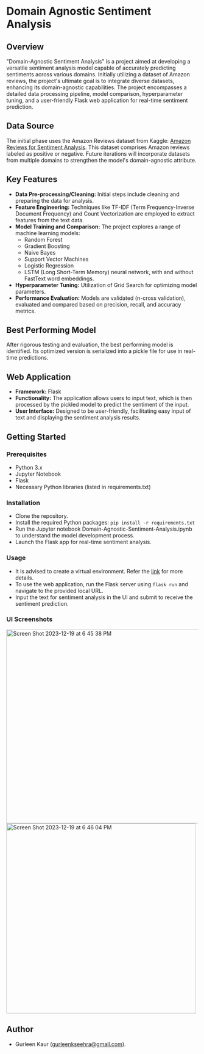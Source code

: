 # Domain Agnostic Sentiment Analysis
## Overview
"Domain-Agnostic Sentiment Analysis" is a project aimed at developing a versatile sentiment analysis model capable of accurately predicting sentiments across various domains. Initially utilizing a dataset of Amazon reviews, the project's ultimate goal is to integrate diverse datasets, enhancing its domain-agnostic capabilities. The project encompasses a detailed data processing pipeline, model comparison, hyperparameter tuning, and a user-friendly Flask web application for real-time sentiment prediction.
## Data Source
The initial phase uses the Amazon Reviews dataset from Kaggle: [Amazon Reviews for Sentiment Analysis](https://www.kaggle.com/datasets/bittlingmayer/amazonreviews). This dataset comprises Amazon reviews labeled as positive or negative. Future iterations will incorporate datasets from multiple domains to strengthen the model's domain-agnostic attribute.
## Key Features
- **Data Pre-processing/Cleaning:** Initial steps include cleaning and preparing the data for analysis.
- **Feature Engineering:** Techniques like TF-IDF (Term Frequency-Inverse Document Frequency) and Count Vectorization are employed to extract features from the text data.
- **Model Training and Comparison:** The project explores a range of machine learning models:
  - Random Forest
  - Gradient Boosting
  - Naive Bayes
  - Support Vector Machines
  - Logistic Regression
  - LSTM (Long Short-Term Memory) neural network, with and without FastText word embeddings.
- **Hyperparameter Tuning:** Utilization of Grid Search for optimizing model parameters.
- **Performance Evaluation:** Models are validated (n-cross validation), evaluated and compared based on precision, recall, and accuracy metrics.
## Best Performing Model
After rigorous testing and evaluation, the best performing model is identified. Its optimized version is serialized into a pickle file for use in real-time predictions.
## Web Application
- **Framework:** Flask
- **Functionality:** The application allows users to input text, which is then processed by the pickled model to predict the sentiment of the input.
- **User Interface:** Designed to be user-friendly, facilitating easy input of text and displaying the sentiment analysis results.
## Getting Started
### Prerequisites
- Python 3.x
- Jupyter Notebook
- Flask
- Necessary Python libraries (listed in requirements.txt)
### Installation
- Clone the repository.
- Install the required Python packages: `pip install -r requirements.txt`
- Run the Jupyter notebook Domain-Agnostic-Sentiment-Analysis.ipynb to understand the model development process.
- Launch the Flask app for real-time sentiment analysis.
### Usage
- It is advised to create a virtual environment. Refer the [link](https://docs.python.org/3/library/venv.html) for more details.
- To use the web application, run the Flask server using `flask run` and navigate to the provided local URL.
- Input the text for sentiment analysis in the UI and submit to receive the sentiment prediction.
### UI Screenshots
<img width="508" alt="Screen Shot 2023-12-19 at 6 45 38 PM" src="https://github.com/gkseehra/Domain-Agnostic-Sentiment-Analysis/assets/35463826/66775f47-c5ce-467e-9054-0abbb6c30d54">
<img width="498" alt="Screen Shot 2023-12-19 at 6 46 04 PM" src="https://github.com/gkseehra/Domain-Agnostic-Sentiment-Analysis/assets/35463826/388ffc6f-92e0-4d60-84e4-fce7c115f25e">

## Author
- Gurleen Kaur (gurleenkseehra@gmail.com).
